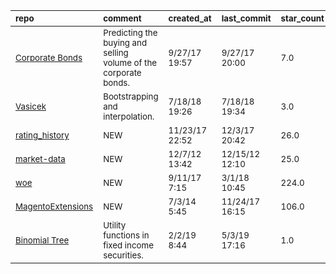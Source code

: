 | <sub>repo</sub>                                                                                                    | <sub>comment</sub>                                                          | <sub>created_at</sub>     | <sub>last_commit</sub>    | <sub>star_count</sub>   | <sub>repo_status</sub>              | <sub>rating</sub>   |
|:-------------------------------------------------------------------------------------------------------------------|:----------------------------------------------------------------------------|:--------------------------|:--------------------------|:------------------------|:------------------------------------|:--------------------|
| <sub>[Corporate Bonds](https://github.com/ishank011/gs-quantify-bond-prediction)</sub>                             | <sub>Predicting the buying and selling volume of the corporate bonds.</sub> | <sub>9/27/17 19:57</sub>  | <sub>9/27/17 20:00</sub>  | <sub>7.0</sub>          | <sub>:heavy_multiplication_x:</sub> | <sub></sub>         |
| <sub>[Vasicek](https://github.com/RobinsonGarcia/fixed-income/blob/master/2.0%20Vasicek%20-%20example.ipynb)</sub> | <sub>Bootstrapping and interpolation.</sub>                                 | <sub>7/18/18 19:26</sub>  | <sub>7/18/18 19:34</sub>  | <sub>3.0</sub>          | <sub>:heavy_multiplication_x:</sub> | <sub></sub>         |
| <sub>[rating_history](https://github.com/govwiki/rating_history)</sub>                                             | <sub>NEW</sub>                                                              | <sub>11/23/17 22:52</sub> | <sub>12/3/17 20:42</sub>  | <sub>26.0</sub>         | <sub>:heavy_multiplication_x:</sub> | <sub></sub>         |
| <sub>[market-data](https://github.com/kriasoft/market-data)</sub>                                                  | <sub>NEW</sub>                                                              | <sub>12/7/12 13:42</sub>  | <sub>12/15/12 12:10</sub> | <sub>25.0</sub>         | <sub>:heavy_multiplication_x:</sub> | <sub></sub>         |
| <sub>[woe](https://github.com/boredbird/woe)</sub>                                                                 | <sub>NEW</sub>                                                              | <sub>9/11/17 7:15</sub>   | <sub>3/1/18 10:45</sub>   | <sub>224.0</sub>        | <sub>:heavy_multiplication_x:</sub> | <sub></sub>         |
| <sub>[MagentoExtensions](https://github.com/5mehulhelp5/MagentoExtensions)</sub>                                   | <sub>NEW</sub>                                                              | <sub>7/3/14 5:45</sub>    | <sub>11/24/17 16:15</sub> | <sub>106.0</sub>        | <sub>:heavy_multiplication_x:</sub> | <sub></sub>         |
| <sub>[Binomial Tree](https://github.com/hy-lei/math-finance-exercise)</sub>                                        | <sub>Utility functions in fixed income securities.</sub>                    | <sub>2/2/19 8:44</sub>    | <sub>5/3/19 17:16</sub>   | <sub>1.0</sub>          | <sub>:heavy_check_mark:</sub>       | <sub></sub>         |